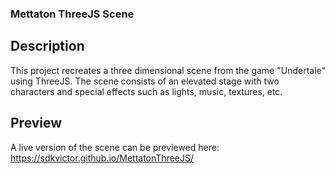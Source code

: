 ### Mettaton ThreeJS Scene

## Description
This project recreates a three dimensional scene from the game "Undertale" using ThreeJS. The scene consists of an elevated stage with two characters and special effects such as lights, music, textures, etc. 

## Preview
A live version of the scene can be previewed here: https://sdkvictor.github.io/MettatonThreeJS/

